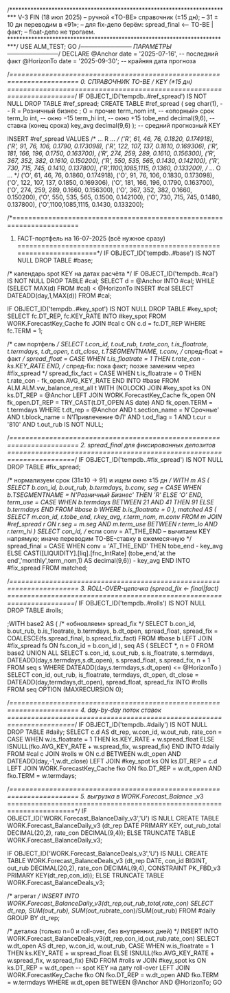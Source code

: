 /**************************************************************************
   V-3 FIN  (18 июл 2025)
   – ручной «TO-BE» справочник (±15 дн);
   – 31 ± 10 дн переводим в «91»;
   – для fix-депо берём: spread_final  ⟵  TO-BE | факт;
   – float-депо не трогаем.
**************************************************************************/
USE ALM_TEST;
GO
/*────────────  ПАРАМЕТРЫ  ────────────*/
DECLARE
    @Anchor    date = '2025-07-16',           -- последний факт
    @HorizonTo date = '2025-09-30';           -- крайняя дата прогноза

/*=======================================================================
  0. СПРАВОЧНИК  TO-BE / KEY  (±15 дн)
=======================================================================*/
IF OBJECT_ID('tempdb..#ref_spread') IS NOT NULL DROP TABLE #ref_spread;
CREATE TABLE #ref_spread
( seg char(1),        -- R = Розничный бизнес ; O = прочие
  term_nom int,       -- «опорный» срок
  term_lo  int,       -- окно −15
  term_hi  int,       -- окно +15
  tobe_end decimal(9,6),   -- ставка (конец срока)
  key_avg  decimal(9,6) ); -- средний прогнозный KEY

INSERT #ref_spread VALUES
/* … R … */ ('R',  61,  46,  76, 0.1820, 0.174918),
             ('R',  91,  76, 106, 0.1790, 0.173098),
             ('R', 122, 107, 137, 0.1810, 0.169306),
             ('R', 181, 166, 196, 0.1750, 0.163700),
             ('R', 274, 259, 289, 0.1610, 0.156300),
             ('R', 367, 352, 382, 0.1610, 0.150200),
             ('R', 550, 535, 565, 0.1430, 0.142100),
             ('R', 730, 715, 745, 0.1410, 0.137800),
             ('R',1100,1085,1115, 0.1360, 0.133200),
/* … O … */ ('O',  61,  46,  76, 0.1860, 0.174918),
             ('O',  91,  76, 106, 0.1830, 0.173098),
             ('O', 122, 107, 137, 0.1850, 0.169306),
             ('O', 181, 166, 196, 0.1790, 0.163700),
             ('O', 274, 259, 289, 0.1660, 0.156300),
             ('O', 367, 352, 382, 0.1660, 0.150200),
             ('O', 550, 535, 565, 0.1500, 0.142100),
             ('O', 730, 715, 745, 0.1480, 0.137800),
             ('O',1100,1085,1115, 0.1430, 0.133200);

/*=======================================================================
  1. FACT-портфель на 16-07-2025  (всё нужное сразу)
=======================================================================*/
IF OBJECT_ID('tempdb..#base') IS NOT NULL DROP TABLE #base;

/* календарь spot KEY на датах расчёта */
IF OBJECT_ID('tempdb..#cal') IS NOT NULL DROP TABLE #cal;
SELECT d = @Anchor
INTO   #cal;
WHILE (SELECT MAX(d) FROM #cal) < @HorizonTo
      INSERT #cal SELECT DATEADD(day,1,MAX(d)) FROM #cal;

IF OBJECT_ID('tempdb..#key_spot') IS NOT NULL DROP TABLE #key_spot;
SELECT fc.DT_REP, fc.KEY_RATE
INTO   #key_spot
FROM   WORK.ForecastKey_Cache fc
JOIN   #cal c ON c.d = fc.DT_REP
WHERE  fc.TERM = 1;

/* сам портфель */
SELECT  t.con_id,
        t.out_rub,
        t.rate_con,
        t.is_floatrate,
        t.termdays,
        t.dt_open,
        t.dt_close,
        t.TSEGMENTNAME,
        t.conv,
        /* спред-float = факт */
        spread_float = CASE WHEN t.is_floatrate = 1
                                THEN t.rate_con - ks.KEY_RATE END,
        /* спред-fix: пока факт; позже заменим через #fix_spread */
        spread_fix_fact = CASE WHEN t.is_floatrate = 0
                                    THEN t.rate_con - fk_open.AVG_KEY_RATE END
INTO    #base
FROM    ALM.ALM.vw_balance_rest_all t  WITH (NOLOCK)
JOIN    #key_spot ks
           ON ks.DT_REP = @Anchor
LEFT    JOIN WORK.ForecastKey_Cache fk_open
           ON fk_open.DT_REP = TRY_CAST(t.DT_OPEN AS date)
          AND fk_open.TERM   = t.termdays
WHERE   t.dt_rep       = @Anchor
  AND   t.section_name = N'Срочные'
  AND   t.block_name   = N'Привлечение ФЛ'
  AND   t.od_flag      = 1
  AND   t.cur          = '810'
  AND   t.out_rub      IS NOT NULL;

/*=======================================================================
  2. spread_final для фиксированных депозитов
=======================================================================*/
IF OBJECT_ID('tempdb..#fix_spread') IS NOT NULL DROP TABLE #fix_spread;

/* нормализуем срок (31±10 → 91) и ищем окно ±15 дн */
WITH m AS (
    SELECT  b.con_id,
            b.out_rub,
            b.termdays,
            b.conv,
            seg = CASE WHEN b.TSEGMENTNAME = N'Розничный Бизнес' THEN 'R' ELSE 'O' END,
            term_use = CASE WHEN b.termdays BETWEEN 21 AND 41 THEN 91
                            ELSE b.termdays END
    FROM    #base b
    WHERE   b.is_floatrate = 0
),
matched AS (
    SELECT  m.con_id,
            r.tobe_end,
            r.key_avg,
            r.term_nom,
            m.conv
    FROM    m
    JOIN    #ref_spread r
           ON r.seg = m.seg
          AND m.term_use BETWEEN r.term_lo AND r.term_hi
)
SELECT  con_id,
        /* если conv = AT_THE_END – вычитаем KEY напрямую;
           иначе переводим TO-BE-ставку в ежемесячную */
        spread_final = CASE
             WHEN conv = 'AT_THE_END'
                  THEN tobe_end - key_avg
             ELSE CAST([LIQUIDITY].[liq].[fnc_IntRate]
                        (tobe_end,'at the end','monthly',term_nom,1) AS decimal(9,6))
                  -  key_avg
        END
INTO    #fix_spread
FROM    matched;

/*=======================================================================
  3. ROLL-OVER-цепочка (spread_fix ← final|fact)
=======================================================================*/
IF OBJECT_ID('tempdb..#rolls') IS NOT NULL DROP TABLE #rolls;

;WITH base2 AS (      /* «обновляем» spread_fix */
        SELECT  b.con_id,
                b.out_rub,
                b.is_floatrate,
                b.termdays,
                b.dt_open,
                spread_float,
                spread_fix = COALESCE(fs.spread_final, b.spread_fix_fact)
        FROM    #base b
        LEFT    JOIN #fix_spread fs ON fs.con_id = b.con_id
),
seq AS (
        SELECT  *, n = 0
        FROM    base2
        UNION ALL
        SELECT  s.con_id, s.out_rub, s.is_floatrate, s.termdays,
                DATEADD(day,s.termdays,s.dt_open),
                s.spread_float,
                s.spread_fix,
                n + 1
        FROM    seq s
        WHERE   DATEADD(day,s.termdays,s.dt_open) <= @HorizonTo
)
SELECT  con_id, out_rub, is_floatrate, termdays,
        dt_open,
        dt_close = DATEADD(day,termdays,dt_open),
        spread_float,
        spread_fix
INTO    #rolls
FROM    seq
OPTION (MAXRECURSION 0);

/*=======================================================================
  4. day-by-day поток ставок
=======================================================================*/
IF OBJECT_ID('tempdb..#daily') IS NOT NULL DROP TABLE #daily;
SELECT  c.d            AS dt_rep,
        w.con_id,
        w.out_rub,
        rate_con = CASE
                      WHEN w.is_floatrate = 1
                           THEN ks.KEY_RATE + w.spread_float
                      ELSE ISNULL(fko.AVG_KEY_RATE + w.spread_fix,
                                  w.spread_fix)
                   END
INTO    #daily
FROM    #cal c
JOIN    #rolls w
          ON c.d BETWEEN w.dt_open AND DATEADD(day,-1,w.dt_close)
LEFT JOIN #key_spot ks
          ON ks.DT_REP = c.d
LEFT JOIN WORK.ForecastKey_Cache fko
          ON fko.DT_REP = w.dt_open
         AND fko.TERM   = w.termdays;

/*=======================================================================
  5. выгрузка в WORK.Forecast_Balance* _v3
=======================================================================*/
IF OBJECT_ID('WORK.Forecast_BalanceDaily_v3','U') IS NULL
    CREATE TABLE WORK.Forecast_BalanceDaily_v3
    (dt_rep DATE PRIMARY KEY,
     out_rub_total DECIMAL(20,2),
     rate_con      DECIMAL(9,4));
ELSE TRUNCATE TABLE WORK.Forecast_BalanceDaily_v3;

IF OBJECT_ID('WORK.Forecast_BalanceDeals_v3','U') IS NULL
    CREATE TABLE WORK.Forecast_BalanceDeals_v3
    (dt_rep DATE,
     con_id  BIGINT,
     out_rub DECIMAL(20,2),
     rate_con DECIMAL(9,4),
     CONSTRAINT PK_FBD_v3 PRIMARY KEY(dt_rep,con_id));
ELSE TRUNCATE TABLE WORK.Forecast_BalanceDeals_v3;

/* агрегат */
INSERT INTO WORK.Forecast_BalanceDaily_v3(dt_rep,out_rub_total,rate_con)
SELECT  dt_rep,
        SUM(out_rub),
        SUM(out_rub*rate_con)/SUM(out_rub)
FROM    #daily
GROUP BY dt_rep;

/* деталка (только n=0 и roll-over, без внутренних дней) */
INSERT INTO WORK.Forecast_BalanceDeals_v3(dt_rep,con_id,out_rub,rate_con)
SELECT  w.dt_open AS dt_rep,
        w.con_id,
        w.out_rub,
        CASE WHEN w.is_floatrate = 1
                 THEN ks.KEY_RATE + w.spread_float
             ELSE ISNULL(fko.AVG_KEY_RATE + w.spread_fix, w.spread_fix)
        END
FROM    #rolls w
JOIN    #key_spot ks  ON ks.DT_REP = w.dt_open   -- spot KEY на дату roll-over
LEFT    JOIN WORK.ForecastKey_Cache fko
           ON fko.DT_REP = w.dt_open AND fko.TERM = w.termdays
WHERE   w.dt_open BETWEEN @Anchor AND @HorizonTo;
GO
